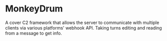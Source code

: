 # MonkeyDrum
A cover C2 framework that allows the server to communicate with multiple clients via various platforms' webhook API. Taking turns editing and reading from a message to get info.
